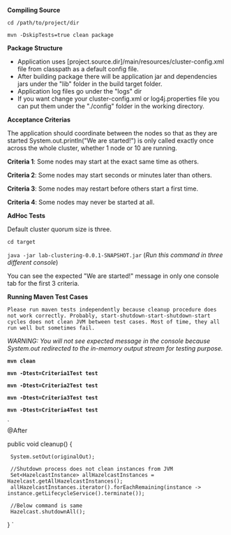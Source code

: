 **Compiling Source**

`cd /path/to/project/dir`

`mvn -DskipTests=true clean package`

**Package Structure**

- Application uses [project.source.dir]/main/resources/cluster-config.xml file from classpath as a default config file.
- After building package there will be application jar and dependencies jars under the "lib" folder in the build target folder.
- Application log files go under the "logs" dir
- If you want change your cluster-config.xml or log4j.properties file you can put them under the "./config" folder in the working directory. 

**Acceptance Criterias**

The application should coordinate between the nodes so that as they are started System.out.println("We are started!") 
is only called exactly once across the whole cluster, whether 1 node or 10 are running. 

**Criteria 1**: Some nodes may start at the exact same time as others.

**Criteria 2**: Some nodes may start seconds or minutes later than others.

**Criteria 3**: Some nodes may restart before others start a first time.
 
**Criteria 4**: Some nodes may never be started at all.

**AdHoc Tests**

Default cluster quorum size is three.

`cd target`

`java -jar lab-clustering-0.0.1-SNAPSHOT.jar` (_Run this command in three different console_)

You can see the expected "We are started!" message in only one console tab for the first 3 criteria.


**Running Maven Test Cases** 

`Please run maven tests independently because cleanup procedure does not work correctly.
Probably, start-shutdown-start-shutdown-start cycles does not clean JVM between test cases.
Most of time, they all run well but sometimes fail.
`

_WARNING: You will not see expected message in the console because System.out redirected to the in-memory output stream for testing purpose._

**`mvn clean`**

**`mvn -Dtest=Criteria1Test test`**

**`mvn -Dtest=Criteria2Test test`**

**`mvn -Dtest=Criteria3Test test`**

**`mvn -Dtest=Criteria4Test test`**

`  
   @After

   public void cleanup() {
   
     System.setOut(originalOut);
     
     //Shutdown process does not clean instances from JVM
     Set<HazelcastInstance> allHazelcastInstances = Hazelcast.getAllHazelcastInstances();
     allHazelcastInstances.iterator().forEachRemaining(instance -> instance.getLifecycleService().terminate());
     
     //Below command is same
     Hazelcast.shutdownAll();
   }
`

 